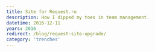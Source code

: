 ```yaml
---
title: Site for Request.ru
description: How I dipped my toes in team management.
datetime: 2016-12-11
years: 2016
redirect: /blog/request-site-upgrade/
category: 'trenches'
---
```


